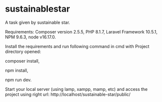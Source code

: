 # sustainablestar
A task given by sustainable star.

Requirements:
  Composer version 2.5.5, 
  PHP 8.1.7, 
  Laravel Framework 10.5.1, 
  NPM 9.6.3, 
  node v16.17.0. 

Install the requirements and run following command in cmd with Project directory opened:
  
  composer install, 
  
  npm install, 
  
  npm run dev.

Start your local server (using lamp, xampp, mamp, etc) and access the project using right url:
http://localhost/sustainable-star/public/
